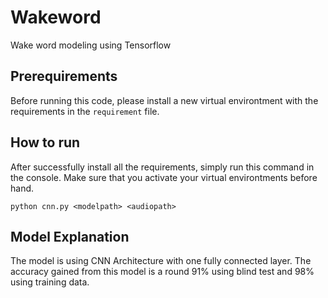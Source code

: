 # Wakeword
Wake word modeling using Tensorflow

## Prerequirements
Before running this code, please install a new virtual environtment with the requirements in the `requirement` file.

## How to run
After successfully install all the requirements, simply run this command in the console. Make sure that you activate your virtual environtments before hand.
```shell
python cnn.py <modelpath> <audiopath>
```
## Model Explanation
The model is using CNN Architecture with one fully connected layer. The accuracy gained from this model is a round 91% using blind test and 98% using training data. 
